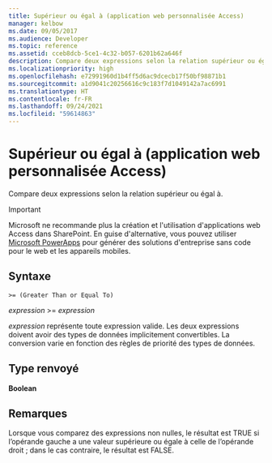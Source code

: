 ```yaml
---
title: Supérieur ou égal à (application web personnalisée Access)
manager: kelbow
ms.date: 09/05/2017
ms.audience: Developer
ms.topic: reference
ms.assetid: cceb8dcb-5ce1-4c32-b057-6201b62a646f
description: Compare deux expressions selon la relation supérieur ou égal à.
ms.localizationpriority: high
ms.openlocfilehash: e72991960d1b4ff5d6ac9dcecb17f50bf98871b1
ms.sourcegitcommit: a1d9041c20256616c9c183f7d1049142a7ac6991
ms.translationtype: HT
ms.contentlocale: fr-FR
ms.lasthandoff: 09/24/2021
ms.locfileid: "59614863"
---
```

# <a name="greater-than-or-equal-to-access-custom-web-app"></a>Supérieur ou égal à (application web personnalisée Access)

Compare deux expressions selon la relation supérieur ou égal à.
  
> [!IMPORTANT]
> Microsoft ne recommande plus la création et l'utilisation d'applications web Access dans SharePoint. En guise d'alternative, vous pouvez utiliser [Microsoft PowerApps](https://powerapps.microsoft.com/en-us/) pour générer des solutions d'entreprise sans code pour le web et les appareils mobiles. 
  
## <a name="syntax"></a>Syntaxe

`>= (Greater Than or Equal To)`

*expression*  \>=  *expression* 
  
*expression*  représente toute expression valide. Les deux expressions doivent avoir des types de données implicitement convertibles. La conversion varie en fonction des règles de priorité des types de données. 
  
## <a name="return-type"></a>Type renvoyé

**Boolean**
  
## <a name="remarks"></a>Remarques

Lorsque vous comparez des expressions non nulles, le résultat est TRUE si l’opérande gauche a une valeur supérieure ou égale à celle de l’opérande droit ; dans le cas contraire, le résultat est FALSE.
  

